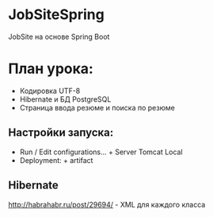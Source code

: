 JobSiteSpring
=============

JobSite на основе Spring Boot

План урока:
===========

* Кодировка UTF-8
* Hibernate и БД PostgreSQL
* Страница ввода резюме и поиска по резюме

Настройки запуска:
------------------

* Run / Edit configurations... + Server Tomcat Local
* Deployment: + artifact

Hibernate
---------
http://habrahabr.ru/post/29694/ - XML для каждого класса
